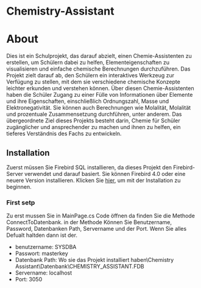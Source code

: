 # Chemistry-Assistant

# About
Dies ist ein Schulprojekt, das darauf abzielt, einen Chemie-Assistenten zu erstellen, um Schülern dabei zu helfen, Elementeigenschaften zu visualisieren und einfache chemische Berechnungen durchzuführen. Das Projekt zielt darauf ab, den Schülern ein interaktives Werkzeug zur Verfügung zu stellen, mit dem sie verschiedene chemische Konzepte leichter erkunden und verstehen können. Über diesen Chemie-Assistenten haben die Schüler Zugang zu einer Fülle von Informationen über Elemente und ihre Eigenschaften, einschließlich Ordnungszahl, Masse und Elektronegativität. Sie können auch Berechnungen wie Molalität, Molalität und prozentuale Zusammensetzung durchführen, unter anderem. Das übergeordnete Ziel dieses Projekts besteht darin, Chemie für Schüler zugänglicher und ansprechender zu machen und ihnen zu helfen, ein tieferes Verständnis des Fachs zu entwickeln.

## Installation 
Zuerst müssen Sie Firebird SQL installieren, da dieses Projekt den Firebird-Server verwendet und darauf basiert. Sie können Firebird 4.0 oder eine neuere Version installieren. Klicken Sie [hier](https://firebirdsql.org/en/server-packages/), um mit der Installation zu beginnen.

### First setp
Zu erst mussen Sie in MainPage.cs Code öffnen da finden Sie die Methode ConnectToDatenbank. in der Methode Können Sie Benutzername, Password, Datenbanken Path, Servername und der Port. Wenn Sie alles Defualt haltden 
dann ist der.
- benutzername: SYSDBA
- Passwort: masterkey
- Datenbank Path: Wo sie das Projekt installiert haben\Chemistry Assistant\Datenbank\CHEMISTRY_ASSISTANT.FDB
- Servername: localhost
- Port: 3050



